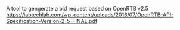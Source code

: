 A tool to gengerate a bid request based on OpenRTB v2.5
https://iabtechlab.com/wp-content/uploads/2016/07/OpenRTB-API-Specification-Version-2-5-FINAL.pdf
